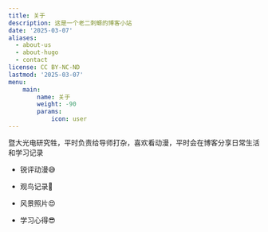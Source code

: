 ```yaml
---
title: 关于
description: 这是一个老二刺螈的博客小站
date: '2025-03-07'
aliases:
  - about-us
  - about-hugo
  - contact
license: CC BY-NC-ND
lastmod: '2025-03-07'
menu:
    main: 
        name: 关于
        weight: -90
        params:
            icon: user
---
```


暨大光电研究牲，平时负责给导师打杂，喜欢看动漫，平时会在博客分享日常生活和学习记录

* 锐评动漫😅

* 观鸟记录🥰

* 风景照片😍

* 学习心得😎
